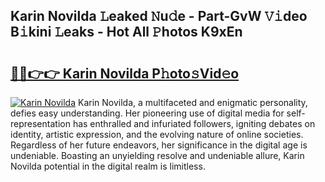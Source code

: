 ## Karin Novilda 𝙻eaked 𝙽u𝚍e - Part-GvW 𝚅𝚒deo B𝚒kini 𝙻eaks - Hot All 𝙿hotos K9xEn

# <h2><a href="http://ld35eq1.urlbe.top/?page=Karin+Novilda">🔗🔗👉👉 Karin Novilda P𝚑oto𝚜Vid𝚎o</a></h2>

[![Karin Novilda](https://i.imgur.com/eBuTRDB.gif)](http://ld35eq1.urlbe.top/?page=Karin+Novilda)
Karin Novilda, a multifaceted and enigmatic personality, defies easy understanding. Her pioneering use of digital media for self-representation has enthralled and infuriated followers, igniting debates on identity, artistic expression, and the evolving nature of online societies. Regardless of her future endeavors, her significance in the digital age is undeniable. Boasting an unyielding resolve and undeniable allure, Karin Novilda potential in the digital realm is limitless.
